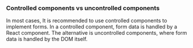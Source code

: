 ### Controlled components vs uncontrolled components
In most cases, It is recommended to use controlled components to implement forms. In a controlled component, form data is handled by a React component. The alternative is uncontrolled components, where form data is handled by the DOM itself.

